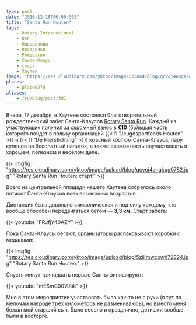 ```yaml
---
type: post
date: "2016-12-18T00:00:00Z"
title: "Santa Run Houten"
tags:
    - Rotary International
    - бег
    - Нидерланды
    - праздники
    - Рождество
    - Санта-Клаус
    - спорт
    - Хаутен
image: "https://res.cloudinary.com/yktoo/image/upload/blog/qcvoj4angkpg0782.jpg"
places:
    - place0270
aliases:
    - /ru/blog/post/301
---
```


Вчера, 17 декабря, в Хаутене состоялся благотворительный рождественский забег Санта-Клаусов [Rotary Santa Run](http://houten.rotarysantarun.nl/). Каждый из участвующих получил за скромный взнос в **€10** (бо́льшая часть которого пойдёт в пользу организаций {{< fl "Jeugdsportfonds Houten" >}} и {{< fl "De Nierstichting" >}}) красный костюм Санта-Клауса, пару купонов на бесплатный напиток, а также возможность поучаствовать в хорошем, полезном и весёлом деле.

{{< imgfig "https://res.cloudinary.com/yktoo/image/upload/blog/qcvoj4angkpg0782.jpg" "Rotary Santa Run Houten: старт." >}}

Всего на центральной площади нашего Хаутена собралось около пятисот Санта-Клаусов всех возможных возрастов.

<!--more-->

Дистанция была довольно символическая и под силу каждому, кто вообще способен передвигаться бегом — **3,3 км**. Старт забега:

{{< youtube "FRJfjY40AZY" >}}

Пока Санта-Клаусы бегают, организаторы распаковывают коробки с медалями:

{{< imgfig "https://res.cloudinary.com/yktoo/image/upload/blog/5ziiimwcbwh72824.jpg" "Rotary Santa Run Houten." >}}

Спустя минут тринадцать первые Санты финишируют:

{{< youtube "mESmC00VJbk" >}}

Мне в этом мероприятии участвовать было как-то не с руки (я тут по мелочам навроде трёх километров не размениваюсь), но вместо меня бежал мой старший сын. Было весело и празднично, детишки вообще были в восторге.
